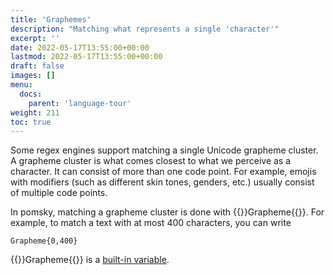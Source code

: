 ```yaml
---
title: 'Graphemes'
description: "Matching what represents a single 'character'"
excerpt: ''
date: 2022-05-17T13:55:00+00:00
lastmod: 2022-05-17T13:55:00+00:00
draft: false
images: []
menu:
  docs:
    parent: 'language-tour'
weight: 211
toc: true
---
```


Some regex engines support matching a single Unicode grapheme cluster. A grapheme cluster is what
comes closest to what we perceive as a character. It can consist of more than one code point.
For example, emojis with modifiers (such as different skin tones, genders, etc.) usually consist of
multiple code points.

In pomsky, matching a grapheme cluster is done with {{<po>}}Grapheme{{</po>}}. For example,
to match a text with at most 400 characters, you can write

```pomsky
Grapheme{0,400}
```

{{<po>}}Grapheme{{</po>}} is a [built-in variable](../../reference/built-in-variables).
